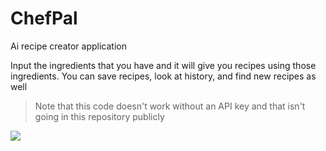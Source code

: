 # ChefPal
Ai recipe creator application

Input the ingredients that you have and it will give you recipes using those ingredients. You can save recipes, look at history, and find new recipes as well
> Note that this code doesn't work without an API key and that isn't going in this repository publicly

![](https://github.com/JashDuck/ChefPal/blob/main/Demo.gif)
